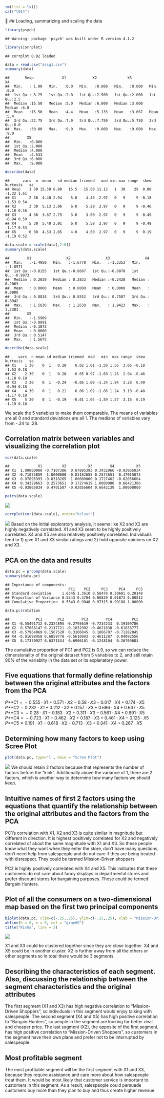 ``` r
rm(list = ls())
cat("\014")
```

 \#\# Loading, summarizing and scaling the data

``` r
library(psych)
```

    ## Warning: package 'psych' was built under R version 4.1.2

``` r
library(corrplot)
```

    ## corrplot 0.92 loaded

``` r
data = read.csv("assg1.csv")
summary(data)
```

    ##       Resp             X1            X2              X3              X4     
    ##  Min.   : 1.00   Min.   :0.0   Min.   :0.000   Min.   :0.000   Min.   :0.0  
    ##  1st Qu.: 8.25   1st Qu.:2.0   1st Qu.:2.500   1st Qu.:2.000   1st Qu.:2.5  
    ##  Median :15.50   Median :5.0   Median :6.000   Median :3.000   Median :6.0  
    ##  Mean   :15.50   Mean   :4.4   Mean   :5.133   Mean   :3.667   Mean   :5.4  
    ##  3rd Qu.:22.75   3rd Qu.:7.0   3rd Qu.:7.750   3rd Qu.:5.750   3rd Qu.:8.0  
    ##  Max.   :30.00   Max.   :9.0   Max.   :9.000   Max.   :9.000   Max.   :9.0  
    ##        X5       
    ##  Min.   :0.000  
    ##  1st Qu.:2.000  
    ##  Median :4.000  
    ##  Mean   :4.533  
    ##  3rd Qu.:6.000  
    ##  Max.   :9.000

``` r
describe(data)
```

    ##      vars  n  mean   sd median trimmed   mad min max range  skew kurtosis   se
    ## Resp    1 30 15.50 8.80   15.5   15.50 11.12   1  30    29  0.00    -1.32 1.61
    ## X1      2 30  4.40 2.94    5.0    4.46  2.97   0   9     9 -0.18    -1.53 0.54
    ## X2      3 30  5.13 3.06    6.0    5.29  2.97   0   9     9 -0.46    -1.18 0.56
    ## X3      4 30  3.67 2.75    3.0    3.50  2.97   0   9     9  0.49    -0.94 0.50
    ## X4      5 30  5.40 2.91    6.0    5.58  2.97   0   9     9 -0.48    -1.17 0.53
    ## X5      6 30  4.53 2.85    4.0    4.50  2.97   0   9     9  0.19    -1.19 0.52

``` r
data.scale = scale(data[,2:6])
summary(data.scale)
```

    ##        X1                X2                X3                X4         
    ##  Min.   :-1.4950   Min.   :-1.6778   Min.   :-1.3353   Min.   :-1.8571  
    ##  1st Qu.:-0.8155   1st Qu.:-0.8607   1st Qu.:-0.6070   1st Qu.:-0.9973  
    ##  Median : 0.2039   Median : 0.2833   Median :-0.2428   Median : 0.2063  
    ##  Mean   : 0.0000   Mean   : 0.0000   Mean   : 0.0000   Mean   : 0.0000  
    ##  3rd Qu.: 0.8834   3rd Qu.: 0.8552   3rd Qu.: 0.7587   3rd Qu.: 0.8942  
    ##  Max.   : 1.5630   Max.   : 1.2638   Max.   : 1.9423   Max.   : 1.2381  
    ##        X5         
    ##  Min.   :-1.5909  
    ##  1st Qu.:-0.8891  
    ##  Median :-0.1872  
    ##  Mean   : 0.0000  
    ##  3rd Qu.: 0.5147  
    ##  Max.   : 1.5675

``` r
describe(data.scale)
```

    ##    vars  n mean sd median trimmed  mad   min  max range  skew kurtosis   se
    ## X1    1 30    0  1   0.20    0.02 1.01 -1.50 1.56  3.06 -0.18    -1.53 0.18
    ## X2    2 30    0  1   0.28    0.05 0.97 -1.68 1.26  2.94 -0.46    -1.18 0.18
    ## X3    3 30    0  1  -0.24   -0.06 1.08 -1.34 1.94  3.28  0.49    -0.94 0.18
    ## X4    4 30    0  1   0.21    0.06 1.02 -1.86 1.24  3.10 -0.48    -1.17 0.18
    ## X5    5 30    0  1  -0.19   -0.01 1.04 -1.59 1.57  3.16  0.19    -1.19 0.18

We scale the 5 variables to make them comparable. The means of variables
are all 0 and standard deviations are all 1. The medians of variables
vary from -.24 to .28.

## Correlation matrix between variables and visualizing the correlation plot

``` r
cor(data.scale)
```

    ##             X1         X2          X3        X4          X5
    ## X1  1.00000000 -0.7107386  0.87895393 0.3432966 -0.03865034
    ## X2 -0.71073859  1.0000000 -0.83182655 0.2573651  0.47015073
    ## X3  0.87895393 -0.8318265  1.00000000 0.1727462 -0.02056604
    ## X4  0.34329663  0.2573651  0.17274619 1.0000000  0.66421386
    ## X5 -0.03865034  0.4701507 -0.02056604 0.6642139  1.00000000

``` r
pairs(data.scale)
```

![](./unnamed-chunk-3-1.png)

``` r
corrplot(cor(data.scale), order="hclust")
```

![](./unnamed-chunk-3-2.png)
Based on the initial exploratory analysis, it seems like X2 and X3 are
highly negatively correlated. X1 and X3 seem to be highly positively
correlated. X4 and X5 are also relatively positively correlated.
Individuals tend to 1) give X1 and X3 similar ratings and 2) hold
opposite opinions on X2 and X3.

## PCA on the data and results

``` r
data.pc = prcomp(data.scale)
summary(data.pc)
```

    ## Importance of components:
    ##                           PC1    PC2     PC3     PC4     PC5
    ## Standard deviation     1.6345 1.3610 0.58478 0.30601 0.20148
    ## Proportion of Variance 0.5343 0.3704 0.06839 0.01873 0.00812
    ## Cumulative Proportion  0.5343 0.9048 0.97315 0.99188 1.00000

``` r
data.pc$rotation
```

    ##            PC1       PC2        PC3        PC4         PC5
    ## X1 -0.55491712 0.2324895 -0.2795639 -0.7234233  0.19109786
    ## X2  0.57063147 0.2117721 -0.1832902 -0.4621638 -0.61833777
    ## X3 -0.57964069 0.1567520  0.3106045  0.1866707 -0.71282845
    ## X4 -0.01698458 0.6859778 -0.5610983  0.4611287  0.04092556
    ## X5  0.17370927 0.6371534  0.6906101 -0.1248104  0.26709683

The cumulative proportion of PC1 and PC2 is 0.9, so we can reduce the
dimensionality of the original dataset from 5 variables to 2, and still
retain 90% of the variablity in the data set or its explanatory power.

## Five equations that formally define relationship between the original attributes and the factors from the PCA

*P**C*1 =  − 0.555 ⋅ *X*1 + 0.571 ⋅ *X*2 − 0.58 ⋅ *X*3 − 0.017 ⋅ *X*4 + 0.174 ⋅ *X*5
*P**C*2 = 0.232 ⋅ *X*1 + 0.212 ⋅ *X*2 + 0.157 ⋅ *X*3 + 0.686 ⋅ *X*4 + 0.637 ⋅ *X*5
*P**C*3 =  − 0.28 ⋅ *X*1 − 0.183 ⋅ *X*2 + 0.311 ⋅ *X*3 − 0.561 ⋅ *X*4 + 0.691 ⋅ *X*5
*P**C*4 =  − 0.723 ⋅ *X*1 − 0.462 ⋅ *X*2 + 0.187 ⋅ *X*3 + 0.461 ⋅ *X*4 − 0.125 ⋅ *X*5
*P**C*5 = 0.191 ⋅ *X*1 − 0.618 ⋅ *X*2 − 0.713 ⋅ *X*3 + 0.041 ⋅ *X*4 + 0.267 ⋅ *X*5

## Determining how many factors to keep using Scree Plot

``` r
plot(data.pc, type='l', main = "Scree Plot")
```

![](./unnamed-chunk-5-1.png) We
should retain 2 factors because that represents the number of factors
before the “kink”. Additionally above the variance of 1, there are 2
factors, which is another way to determine how many factors we should
keep.

## Intuitive names of first 2 factors using the equations that quantify the relationship between the original attributes and the factors from the PCA

PC1’s correlation with X1, X2 and X3 is quite similar in magnitude but
different in direction. It is highest positively correlated for X2 and
negatively correlated of about the same magnitude with X1 and X3. So
these people know what they want when they enter the store, don’t have
many questions, don’t need help from salespeople and do not care if they
are being treated with disrespect. They could be termed Mission-Driven
shoppers

PC2 is highly positively correlated with X4 and X5. This indicates that
these customers do not care about fancy displays in departmental stores
and prefer discount stores for bargaining purposes. These could be
termed Bargain Hunters.

## Plot of all the consumers on a two-dimensional map based on the first two principal components

``` r
biplot(data.pc, xlim=c(-.25,.25), ylim=c(-.25,.25), xlab = "Mission-Driven Shoppers", ylab = "Bargain Hunters")
abline(h = 0, v = 0, col = "gray60")
title("Risha", line = 2)
```

![](./unnamed-chunk-6-1.png)

X1 and X3 could be clustered together since they are close together. X4
and X5 could be in another cluster. X2 is further away from all the
others or other segments so in total there would be 3 segments.

## Describing the characteristics of each segment. Also, discussing the relationship between the segment characteristics and the original attributes

The first segment (X1 and X3) has high negative correlation to
“Mission-Driven Shoppers”, so individuals in this segment would enjoy
talking with salespeople. The second segment (X4 and X5) has high
positive correlation to “Bargain Hunters”, so people in the segment are
looking for better deal and cheaper price. The last segment (X2), the
opposite of the first segment, has high positive correlation to
“Mission-Driven Shoppers”, so customers in the segment have their own
plans and prefer not to be interrupted by salespeople.

## Most profitable segment

The most profitable segment will be the first segment with X1 and X3,
because they require assistance and care more about how salespeople
treat them. It would be most likely that customer service is important
to customers in this segment. As a result, salespeople could persuade
customers buy more than they plan to buy and thus create higher revenue.
